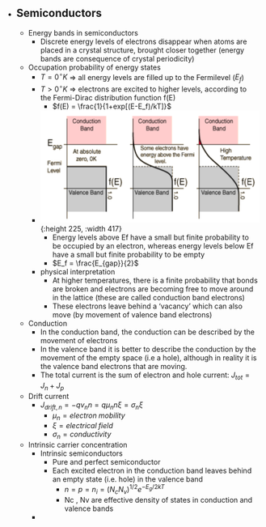 - ## Semiconductors
	- Energy bands in semiconductors
		- Discrete energy levels of electrons disappear when atoms are placed in a crystal structure, brought closer together (energy bands are consequence of crystal periodicity)
	- Occupation probability of energy states
		- $T=0^\circ K$ => all energy levels are filled up to the Fermilevel ($E_f$)
		- $T>0^\circ K$ => electrons are excited to higher levels, according to the Fermi-Dirac distribution function f(E)
			- $f(E) = \frac{1}{1+exp[(E-E_f)/kT]}$
		- ![image.png](../assets/image_1685087834582_0.png){:height 225, :width 417}
			- Energy levels above Ef have a small but finite probability to be occupied by an electron, whereas energy levels below Ef have a small but finite probability to be empty
			- $E_f = \frac{E_{gap}}{2}$
		- physical interpretation
			- At higher temperatures, there is a finite probability that bonds are broken and electrons are becoming free to move around in the lattice (these are called conduction band electrons)
			- These electrons leave behind a ‘vacancy’ which can also move (by movement of valence band electrons)
	- Conduction
		- In the conduction band, the conduction can be described by the movement of electrons
		- In the valence band it is better to describe the conduction by the movement of the empty space (i.e a hole), although in reality it is the valence band electrons that are moving.
		- The total current is the sum of electron and hole current: $J_{tot}=J_n+J_p$
	- Drift current
		- $J_{drift,n}=-qv_nn = q\mu_nn\xi=\sigma_n\xi$
			- $\mu_n=electron\; mobility$
			- $\xi = electrical\; field$
			- $\sigma_n = conductivity$
	- Intrinsic carrier concentration
		- Intrinsic semiconductors
			- Pure and perfect semiconductor
			- Each excited electron in the conduction band leaves behind an empty state (i.e. hole) in the valence band
				- $n=p=n_i=(N_cN_v)^{1/2}e^{-E_g/2kT}$
				- Nc , Nv are effective density of states in conduction and valence
				  bands
		-